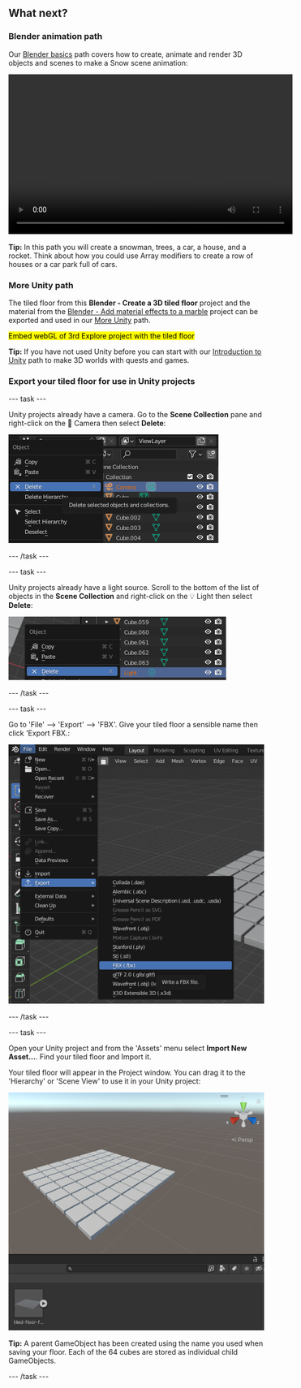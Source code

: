## What next?

### Blender animation path

Our [Blender basics](https://projects.raspberrypi.org/en/pathways/blender-basics) path covers how to create, animate and render 3D objects and scenes to make a Snow scene animation:

<video width="560" height="315" controls>
<source src="resources/snow-scene-rendered.mkv" type="video/mp4">
Your browser does not support WebM video, try FireFox or Chrome
</video>

**Tip:** In this path you will create a snowman, trees, a car, a house, and a rocket. Think about how you could use Array modifiers to create a row of houses or a car park full of cars. 

### More Unity path

The tiled floor from this **Blender - Create a 3D tiled floor** project and the material from the [Blender - Add material effects to a marble](https://projects.raspberrypi.org/en/projects/blender-marble) project can be exported and used in our [More Unity](https://projects.raspberrypi.org/en/pathways/more-unity) path. 

<mark>Embed webGL of 3rd Explore project with the tiled floor</mark>

**Tip:** If you have not used Unity before you can start with our [Introduction to Unity](https://projects.raspberrypi.org/en/pathways/unity-intro) path to make 3D worlds with quests and games.

### Export your tiled floor for use in Unity projects

--- task ---

Unity projects already have a camera. Go to the **Scene Collection** pane and right-click on the 🎥 Camera then select **Delete**: 

![The 'Camera' is selected in the 'Scene Collection' pane. Right-click has been used on the camera to open a new menu. 'Delete' is highlighted.](images/delete-camera.png)

--- /task ---

--- task ---

Unity projects already have a light source. Scroll to the bottom of the list of objects in the **Scene Collection** and right-click on the 💡 Light then select **Delete**:

![The 'Light' is selected in the 'Scene Collection' pane. Right-click has been used on the Light to open a new menu. 'Delete' is highlighted.](images/delete-light.png)

--- /task ---

--- task ---

Go to 'File' --> 'Export' --> 'FBX'. Give your tiled floor a sensible name then click 'Export FBX.:

![The 'File' menu from the top-left corner is expanded. The submenu 'Export' is open with 'FBX' highlighted.](images/export-fbx.png)

--- /task ---

--- task ---

Open your Unity project and from the 'Assets' menu select **Import New Asset...**. Find your tiled floor and Import it. 

Your tiled floor will appear in the Project window. You can drag it to the 'Hierarchy' or 'Scene View' to use it in your Unity project:

![The Unity editor with tiled floor asset shown in the Project window at the bottom of the editor and the Scene view above it showing the tiled floor group of game objects.](images/unity-floor.png)

**Tip:** A parent GameObject has been created using the name you used when saving your floor. Each of the 64 cubes are stored as individual child GameObjects. 

--- /task ---